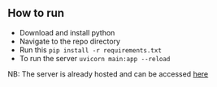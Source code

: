 ## How to run
* Download and install python
* Navigate to the repo directory
* Run this `pip install -r requirements.txt`
* To run the server `uvicorn main:app --reload`
  
NB: The server is already hosted and can be accessed [here](https://newton-hackthon.onrender.com/docs)

